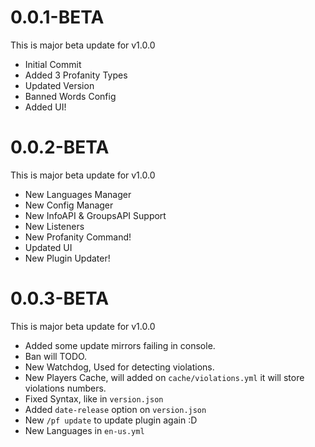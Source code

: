 # 0.0.1-BETA
This is major beta update for v1.0.0
- Initial Commit
- Added 3 Profanity Types
- Updated Version
- Banned Words Config
- Added UI!

# 0.0.2-BETA
This is major beta update for v1.0.0
- New Languages Manager
- New Config Manager
- New InfoAPI & GroupsAPI Support
- New Listeners
- New Profanity Command!
- Updated UI
- New Plugin Updater!

# 0.0.3-BETA
This is major beta update for v1.0.0
- Added some update mirrors failing in console.
- Ban will TODO.
- New Watchdog, Used for detecting violations.
- New Players Cache, will added on `cache/violations.yml` it will store violations numbers.
- Fixed Syntax, like in `version.json`
- Added `date-release` option on `version.json`
- New `/pf update` to update plugin again :D
- New Languages in `en-us.yml`